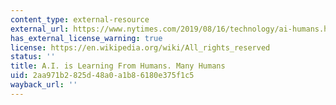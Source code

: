```yaml
---
content_type: external-resource
external_url: https://www.nytimes.com/2019/08/16/technology/ai-humans.html
has_external_license_warning: true
license: https://en.wikipedia.org/wiki/All_rights_reserved
status: ''
title: A.I. is Learning From Humans. Many Humans
uid: 2aa971b2-825d-48a0-a1b8-6180e375f1c5
wayback_url: ''
---
```

